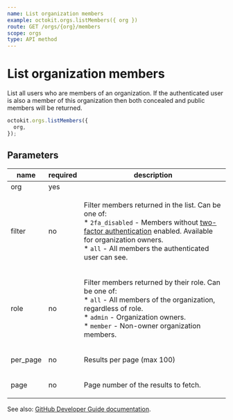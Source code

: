 ```yaml
---
name: List organization members
example: octokit.orgs.listMembers({ org })
route: GET /orgs/{org}/members
scope: orgs
type: API method
---
```


# List organization members

List all users who are members of an organization. If the authenticated user is also a member of this organization then both concealed and public members will be returned.

```js
octokit.orgs.listMembers({
  org,
});
```

## Parameters

<table>
  <thead>
    <tr>
      <th>name</th>
      <th>required</th>
      <th>description</th>
    </tr>
  </thead>
  <tbody>
    <tr><td>org</td><td>yes</td><td>

</td></tr>
<tr><td>filter</td><td>no</td><td>

Filter members returned in the list. Can be one of:  
\* `2fa_disabled` - Members without [two-factor authentication](https://github.com/blog/1614-two-factor-authentication) enabled. Available for organization owners.  
\* `all` - All members the authenticated user can see.

</td></tr>
<tr><td>role</td><td>no</td><td>

Filter members returned by their role. Can be one of:  
\* `all` - All members of the organization, regardless of role.  
\* `admin` - Organization owners.  
\* `member` - Non-owner organization members.

</td></tr>
<tr><td>per_page</td><td>no</td><td>

Results per page (max 100)

</td></tr>
<tr><td>page</td><td>no</td><td>

Page number of the results to fetch.

</td></tr>
  </tbody>
</table>

See also: [GitHub Developer Guide documentation](https://docs.github.com/rest/reference/orgs#list-organization-members).
